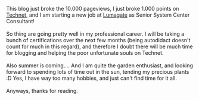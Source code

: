 This blog just broke the 10.000 pageviews, I just broke 1.000 points on
[Technet](https://social.technet.microsoft.com/profile/anders%20sp%C3%A6lling/),
and I am starting a new job at [Lumagate](http://www.lumagate.com/) as
Senior System Center Consultant!\
\
So thing are going pretty well in my professional career. I will be
taking a bunch of certifications over the next few months (being
autodidact doesn\'t count for much in this regard), and therefore I
doubt there will be much time for blogging and helping the poor
unfortunate souls on Technet.\
\
Also summer is coming\.... And I am quite the garden enthusiast, and
looking forward to spending lots of time out in the sun, tending my
precious plants :D Yes, I have way too many hobbies, and just can\'t
find time for it all.\
\
Anyways, thanks for reading.

<div>

</div>
